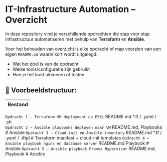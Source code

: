 # IT-Infrastructure Automation – Overzicht

In deze repository vind je verschillende opdrachten die stap voor stap infrastructuur automatiseren met behulp van **Terraform** en **Ansible**.

Voor het behouden van overzicht is elke opdracht of map voorzien van een eigen `README.md` waarin kort wordt uitgelegd:

- Wat het doel is van de opdracht
- Welke tools/configuratie zijn gebruikt
- Hoe je het kunt uitvoeren of testen

## 📁 Voorbeeldstructuur:

| Bestand         |
|------------------|
`Opdracht 1 – Terraform VM deployment op ESXi`
README.md *.tf / .yaml / .sh   
`Opdracht 2 – Ansible playbooks deployen naar VM`
README.md, Playbooks # Ansible 
`Opdracht 3 – Cloud-init en Ansible inventory`
README.md *.tf / .yaml / .tftpl  # Terraform manifest + cloud-init templates
`Opdracht 4 – Ansible playbook nginx en database server`
README.md Playbook # Ansible
`Opdracht 5 – Ansible playbook Promox Hypervisor`
README.md, Playbook # Ansible



